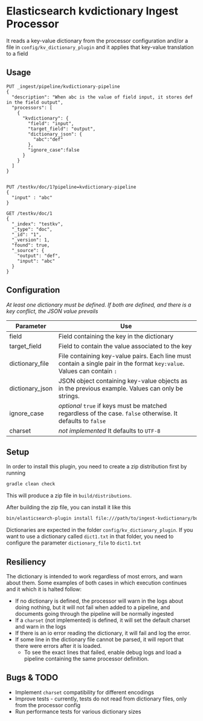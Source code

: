 # Elasticsearch kvdictionary Ingest Processor

It reads a key-value dictionary from the processor configuration and/or a file in `config/kv_dictionary_plugin` and it applies that key-value translation to a field

## Usage


```
PUT _ingest/pipeline/kvdictionary-pipeline
{
  "description": "When abc is the value of field input, it stores def in the field output",
  "processors": [
    {
      "kvdictionary": {
        "field": "input",
        "target_field": "output",
        "dictionary_json": {
          "abc":"def"
        },
        "ignore_case":false
      }
    }
  ]
}


PUT /testkv/doc/1?pipeline=kvdictionary-pipeline
{
  "input" : "abc"
}

GET /testkv/doc/1
{
  "_index": "testkv",
  "_type": "doc",
  "_id": "1",
  "_version": 1,
  "found": true,
  "_source": {
    "output": "def",
    "input": "abc"
  }
}
```

## Configuration

_At least one dictionary must be defined. If both are defined, and there is a key conflict, the JSON value prevails_  

| Parameter | Use |
| --- | --- |
| field   | Field containing the key in the dictionary |
| target_field   | Field to contain the value associated to the key  |
| dictionary_file   | File containing key-value pairs. Each line must contain a single pair in the format `key:value`. Values can contain `:` |
| dictionary_json   | JSON object containing key-value objects as in the previous example. Values can only be strings. |
| ignore_case   | _optional_ `true` if keys must be matched regardless of the case. `false` otherwise. It defaults to `false` |
| charset   | *not implemented* It defaults to `UTF-8` |

## Setup

In order to install this plugin, you need to create a zip distribution first by running

```bash
gradle clean check
```

This will produce a zip file in `build/distributions`.

After building the zip file, you can install it like this

```bash
bin/elasticsearch-plugin install file:///path/to/ingest-kvdictionary/build/distribution/ingest-kvdictionary-0.0.1-SNAPSHOT.zip
```

Dictionaries are expected in the folder `config/kv_dictionary_plugin`. If you want to use a dictionary called `dict1.txt` in that folder, you need to configure the parameter `dictionary_file` to `dict1.txt`

## Resiliency
The dictionary is intended to work regardless of most errors, and warn about them. Some examples of both cases in which execution continues and it which it is halted follow:
- If no dictionary is defined, the processor will warn in the logs about doing nothing, but it will not fail when added to a pipeline, and documents going through the pipeline will be normally ingested
- If a `charset` (not implemented) is defined, it will set the default charset and warn in the logs
- If there is an io error reading the dictionary, it will fail and log the error. 
- If some line in the dictionary file cannot be parsed, it will report that there were errors after it is loaded. 
  - To see the exact lines that failed, enable debug logs and load a pipeline containing the same processor definition.


## Bugs & TODO

- Implement `charset` compatibility for different encodings
- Improve tests - currently, tests do not read from dictionary files, only from the processor config
- Run performance tests for various dictionary sizes

